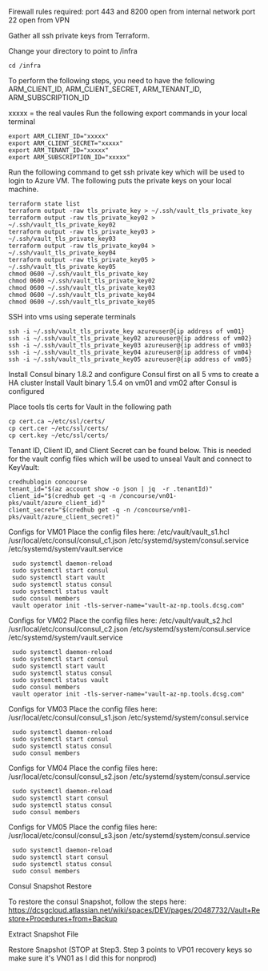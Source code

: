 Firewall rules required:
port 443 and 8200 open from internal network
port 22 open from VPN

Gather all ssh private keys from Terraform.

Change your directory to point to /infra
```
cd /infra
```

To perform the following steps, you need to have the following
ARM_CLIENT_ID, ARM_CLIENT_SECRET, ARM_TENANT_ID, ARM_SUBSCRIPTION_ID

xxxxx = the real vaules
Run the following export commands in your local terminal
```
export ARM_CLIENT_ID="xxxxx"
export ARM_CLIENT_SECRET="xxxxx"
export ARM_TENANT_ID="xxxxx"
export ARM_SUBSCRIPTION_ID="xxxxx"
```

Run the following command to get ssh private key which will be used to login to Azure VM. The following puts the private keys on your local machine.
```
terraform state list
terraform output -raw tls_private_key > ~/.ssh/vault_tls_private_key
terraform output -raw tls_private_key02 > ~/.ssh/vault_tls_private_key02
terraform output -raw tls_private_key03 > ~/.ssh/vault_tls_private_key03
terraform output -raw tls_private_key04 > ~/.ssh/vault_tls_private_key04
terraform output -raw tls_private_key05 > ~/.ssh/vault_tls_private_key05
chmod 0600 ~/.ssh/vault_tls_private_key
chmod 0600 ~/.ssh/vault_tls_private_key02
chmod 0600 ~/.ssh/vault_tls_private_key03
chmod 0600 ~/.ssh/vault_tls_private_key04
chmod 0600 ~/.ssh/vault_tls_private_key05
```

SSH into vms using seperate terminals
```
ssh -i ~/.ssh/vault_tls_private_key azureuser@{ip address of vm01}
ssh -i ~/.ssh/vault_tls_private_key02 azureuser@{ip address of vm02}
ssh -i ~/.ssh/vault_tls_private_key03 azureuser@{ip address of vm03}
ssh -i ~/.ssh/vault_tls_private_key04 azureuser@{ip address of vm04}
ssh -i ~/.ssh/vault_tls_private_key05 azureuser@{ip address of vm05}
```

Install Consul binary 1.8.2 and configure Consul first on all 5 vms to create a HA cluster
Install Vault binary 1.5.4 on vm01 and vm02 after Consul is configured

Place tools tls certs for Vault in the following path 
```
cp cert.ca ~/etc/ssl/certs/
cp cert.cer ~/etc/ssl/certs/
cp cert.key ~/etc/ssl/certs/
```

Tenant ID, Client ID, and Client Secret can be found below. This is needed for the vault config files which will be used to unseal Vault and connect to KeyVault:
```
credhublogin concourse
tenant_id="$(az account show -o json | jq  -r .tenantId)"
client_id="$(credhub get -q -n /concourse/vn01-pks/vault/azure_client_id)"
client_secret="$(credhub get -q -n /concourse/vn01-pks/vault/azure_client_secret)"
```

Configs for VM01
 Place the config files here:
 /etc/vault/vault_s1.hcl
 /usr/local/etc/consul/consul_c1.json
 /etc/systemd/system/consul.service
 /etc/systemd/system/vault.service

```
 sudo systemctl daemon-reload
 sudo systemctl start consul
 sudo systemctl start vault
 sudo systemctl status consul
 sudo systemctl status vault
 sudo consul members
 vault operator init -tls-server-name="vault-az-np.tools.dcsg.com"
```

Configs for VM02
 Place the config files here:
 /etc/vault/vault_s2.hcl
 /usr/local/etc/consul/consul_c2.json
 /etc/systemd/system/consul.service
 /etc/systemd/system/vault.service

```
 sudo systemctl daemon-reload
 sudo systemctl start consul
 sudo systemctl start vault
 sudo systemctl status consul
 sudo systemctl status vault
 sudo consul members
 vault operator init -tls-server-name="vault-az-np.tools.dcsg.com"
```

Configs for VM03
 Place the config files here:
 /usr/local/etc/consul/consul_s1.json
 /etc/systemd/system/consul.service

```
 sudo systemctl daemon-reload
 sudo systemctl start consul
 sudo systemctl status consul
 sudo consul members
```

Configs for VM04
 Place the config files here:
 /usr/local/etc/consul/consul_s2.json
 /etc/systemd/system/consul.service

```
 sudo systemctl daemon-reload
 sudo systemctl start consul
 sudo systemctl status consul
 sudo consul members
```

Configs for VM05
 Place the config files here:
 /usr/local/etc/consul/consul_s3.json
 /etc/systemd/system/consul.service

```
 sudo systemctl daemon-reload
 sudo systemctl start consul
 sudo systemctl status consul
 sudo consul members
```

Consul Snapshot Restore

To restore the consul Snapshot, follow the steps here: https://dcsgcloud.atlassian.net/wiki/spaces/DEV/pages/20487732/Vault+Restore+Procedures+from+Backup

Extract Snapshot File

Restore Snapshot (STOP at Step3. Step 3 points to VP01 recovery keys so make sure it's VN01 as I did this for nonprod)